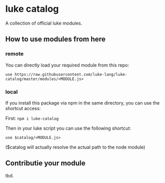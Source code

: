 # luke catalog

A collection of official luke modules.

## How to use modules from here

### remote

You can directly load your required module from this repo:

`use https://raw.githubusercontent.com/luke-lang/luke-catalog/master/modules/<MODULE.js>`

### local

If you install this package via npm in the same directory, you can use the shortcut access:

First: `npm i luke-catalog`

Then in your luke script you can use the following shortcut:

`use $catalog/<MODULE.js>`

($catalog will actually resolve the actual path to the node module)

## Contributie your module

tbd.